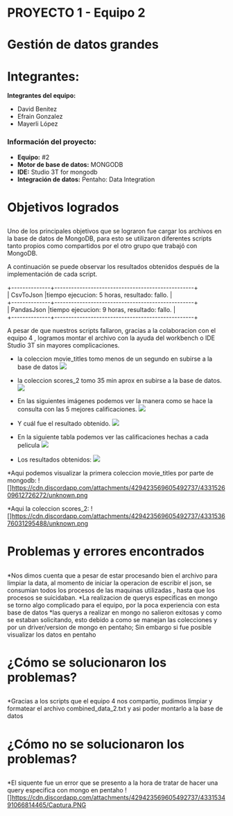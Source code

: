 # PROYECTO 1 - Equipo 2<h1>
# Gestión de datos grandes <h2>


# Integrantes:
__Integrantes del equipo:__
* David Benitez
* Efrain Gonzalez
* Mayerli López

### Información del proyecto:
* __Equipo:__ #2
* __Motor de base de datos:__ MONGODB
* __IDE:__ Studio 3T for mongodb
* __Integración de datos:__ Pentaho: Data Integration

# Objetivos logrados<h2>
Uno de los principales objetivos que se lograron fue cargar los archivos en la base de datos de MongoDB, para esto se utilizaron diferentes scripts tanto propios como compartidos por el otro grupo que trabajó con MongoDB.

A continuación se puede observar los resultados obtenidos después de la implementación de cada script.

+--------------+--------------------------------------------------+  
|   CsvToJson  |tiempo ejecucion: 5 horas, resultado: fallo.  |  
+--------------+--------------------------------------------------+    
| PandasJson   |tiempo ejecucion: 9 horas, resultado: fallo.  |              
+--------------+--------------------------------------------------+

A pesar de que nuestros scripts fallaron, gracias a la colaboracion con el equipo 4 , logramos montar el archivo con la ayuda del workbench o IDE Studio 3T sin mayores complicaciones.


* la coleccion movie_titles tomo menos de un segundo en subirse a la base de datos
![](https://media.discordapp.net/attachments/429423569605492737/433118326676389888/unknown.png?width=860&height=484)

* la coleccion scores_2  tomo 35 min aprox en subirse a la base de datos.
![](https://media.discordapp.net/attachments/429423569605492737/433118378106945536/unknown.png?width=860&height=484)


* En las siguientes imágenes podemos ver la manera como se hace la consulta con las 5 mejores calificaciones.
![](https://cdn.discordapp.com/attachments/429423569605492737/433132959340691457/unknown.png)

* Y cuál fue el resultado obtenido.
![](https://cdn.discordapp.com/attachments/429423569605492737/433132897793343510/unknown.png)

* En la siguiente tabla podemos ver las calificaciones hechas a cada pelicula
![](https://cdn.discordapp.com/attachments/429423569605492737/433123964609363968/unknown.png)

* Los resultados obtenidos:
![](https://cdn.discordapp.com/attachments/429423569605492737/433137589063516160/unknown.png)

*Aqui podemos visualizar la primera coleccion movie_titles por parte de mongodb: 
![]https://cdn.discordapp.com/attachments/429423569605492737/433152609612726272/unknown.png

*Aqui la coleccion scores_2:
![]https://cdn.discordapp.com/attachments/429423569605492737/433153676031295488/unknown.png

# Problemas y errores encontrados<h2>

*Nos dimos cuenta que a pesar de estar procesando bien el archivo para limpiar la data, al momento de iniciar la operacion de escribir el json,  se consumian todos los procesos de las maquinas utilizadas , hasta que los procesos se suicidaban.
*La realizacion de querys especificas en mongo se torno algo complicado para el equipo, por la poca experiencia con esta base de datos
*las querys a realizar en mongo no salieron exitosas y como se estaban solicitando, esto debido a como se manejan las colecciones y por un driver/version de mongo en pentaho; Sin embargo si fue posible visualizar los datos en pentaho



# ¿Cómo se solucionaron los problemas?<h2>

*Gracias a los scripts que el equipo 4 nos compartio, pudimos limpiar y formatear el archivo combined_data_2.txt y asi poder montarlo a la base de datos


# ¿Cómo no se solucionaron los problemas?<h2>
*El siquente fue un error que se presento a la hora de tratar de hacer una query especifica con mongo en pentaho 
![]https://cdn.discordapp.com/attachments/429423569605492737/433153491066814465/Captura.PNG
